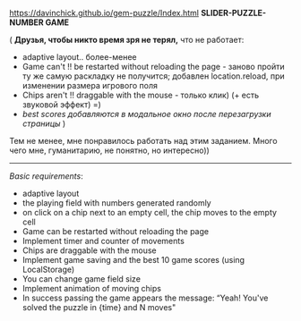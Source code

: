
https://davinchick.github.io/gem-puzzle/Index.html
**SLIDER-PUZZLE-NUMBER GAME**
 
( **Друзья, чтобы никто время зря не терял,** что не работает:
- adaptive layout.. более-менее
- Game can't !! be restarted without reloading the page - заново пройти ту же самую раскладку не получится; добавлен location.reload, при изменении размера игрового поля
- Chips aren't !! draggable with the mouse - только клик) (+ есть звуковой эффект) =)
- *best scores добавляются в модальное окно после перезагрузки страницы* )

Тем не менее, мне понравилось работать над этим заданием. Много чего мне, гуманитарию, не понятно, но интересно)) 
___________________________________________________________________________________
*Basic requirements*:
- adaptive layout
- the playing field with numbers generated randomly
- on click on a chip next to an empty cell, the chip
  moves to the empty cell
- Game can be restarted without reloading the page
- Implement timer and counter of movements
- Chips are draggable with the mouse
- Implement game saving and the best 10 game scores 
  (using LocalStorage)
- You can change game field size 
- Implement animation of moving chips
- In success passing the game appears the message: 
  “Yeah! You've solved the puzzle in {time} and N moves"
